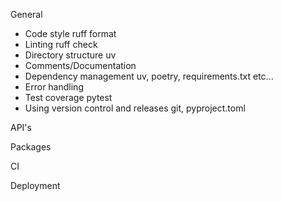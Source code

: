 
General

- Code style ruff format
- Linting ruff check
- Directory structure uv
- Comments/Documentation
- Dependency management uv, poetry, requirements.txt etc...
- Error handling
- Test coverage pytest
- Using version control and releases git, pyproject.toml

API's

Packages

CI

Deployment
